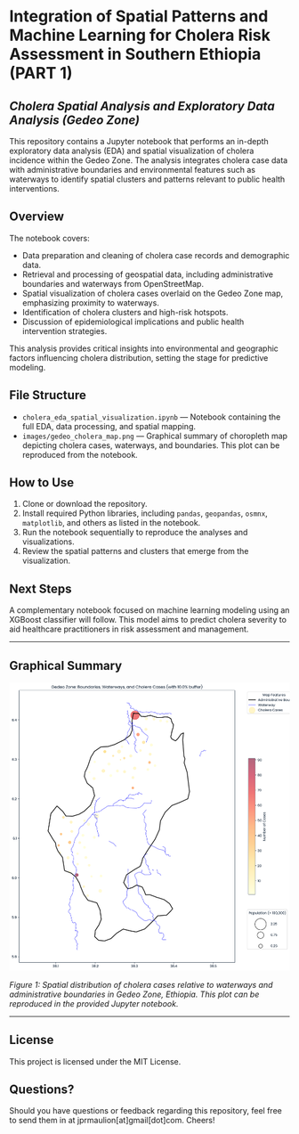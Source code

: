 # Integration of Spatial Patterns and Machine Learning for Cholera Risk Assessment in Southern Ethiopia (PART 1)
## _Cholera Spatial Analysis and Exploratory Data Analysis (Gedeo Zone)_

This repository contains a Jupyter notebook that performs an in-depth exploratory data analysis (EDA) and spatial visualization of cholera incidence within the Gedeo Zone. The analysis integrates cholera case data with administrative boundaries and environmental features such as waterways to identify spatial clusters and patterns relevant to public health interventions.

## Overview

The notebook covers:
- Data preparation and cleaning of cholera case records and demographic data.
- Retrieval and processing of geospatial data, including administrative boundaries and waterways from OpenStreetMap.
- Spatial visualization of cholera cases overlaid on the Gedeo Zone map, emphasizing proximity to waterways.
- Identification of cholera clusters and high-risk hotspots.
- Discussion of epidemiological implications and public health intervention strategies.

This analysis provides critical insights into environmental and geographic factors influencing cholera distribution, setting the stage for predictive modeling.

## File Structure

- `cholera_eda_spatial_visualization.ipynb` — Notebook containing the full EDA, data processing, and spatial mapping.
- `images/gedeo_cholera_map.png` — Graphical summary of choropleth map depicting cholera cases, waterways, and boundaries. This plot can be reproduced from the notebook.

## How to Use

1. Clone or download the repository.
2. Install required Python libraries, including `pandas`, `geopandas`, `osmnx`, `matplotlib`, and others as listed in the notebook.
3. Run the notebook sequentially to reproduce the analyses and visualizations.
4. Review the spatial patterns and clusters that emerge from the visualization.


## Next Steps

A complementary notebook focused on machine learning modeling using an XGBoost classifier will follow. This model aims to predict cholera severity to aid healthcare practitioners in risk assessment and management.


---

## Graphical Summary

![Gedeo Zone: Boundaries, Waterways, and Cholera Cases (with 10% buffer)](results/gedeo_cholera_map.png)

*Figure 1: Spatial distribution of cholera cases relative to waterways and administrative boundaries in Gedeo Zone, Ethiopia. This plot can be reproduced in the provided Jupyter notebook.*

---

## License

This project is licensed under the MIT License.


## Questions?
Should you have questions or feedback regarding this repository, feel free to send them in at jprmaulion[at]gmail[dot]com. Cheers!
